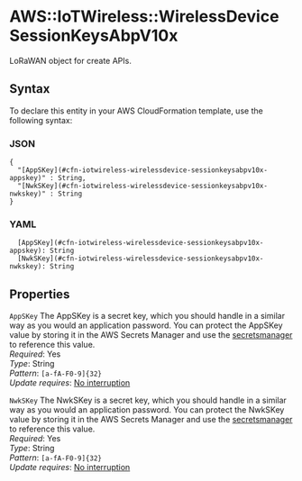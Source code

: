# AWS::IoTWireless::WirelessDevice SessionKeysAbpV10x<a name="aws-properties-iotwireless-wirelessdevice-sessionkeysabpv10x"></a>

LoRaWAN object for create APIs\.

## Syntax<a name="aws-properties-iotwireless-wirelessdevice-sessionkeysabpv10x-syntax"></a>

To declare this entity in your AWS CloudFormation template, use the following syntax:

### JSON<a name="aws-properties-iotwireless-wirelessdevice-sessionkeysabpv10x-syntax.json"></a>

```
{
  "[AppSKey](#cfn-iotwireless-wirelessdevice-sessionkeysabpv10x-appskey)" : String,
  "[NwkSKey](#cfn-iotwireless-wirelessdevice-sessionkeysabpv10x-nwkskey)" : String
}
```

### YAML<a name="aws-properties-iotwireless-wirelessdevice-sessionkeysabpv10x-syntax.yaml"></a>

```
  [AppSKey](#cfn-iotwireless-wirelessdevice-sessionkeysabpv10x-appskey): String
  [NwkSKey](#cfn-iotwireless-wirelessdevice-sessionkeysabpv10x-nwkskey): String
```

## Properties<a name="aws-properties-iotwireless-wirelessdevice-sessionkeysabpv10x-properties"></a>

`AppSKey` <a name="cfn-iotwireless-wirelessdevice-sessionkeysabpv10x-appskey"></a>
The AppSKey is a secret key, which you should handle in a similar way as you would an application password\. You can protect the AppSKey value by storing it in the AWS Secrets Manager and use the [secretsmanager](https://docs.aws.amazon.com/AWSCloudFormation/latest/UserGuide/dynamic-references.html#dynamic-references-secretsmanager) to reference this value\.  
_Required_: Yes  
_Type_: String  
_Pattern_: `[a-fA-F0-9]{32}`  
_Update requires_: [No interruption](https://docs.aws.amazon.com/AWSCloudFormation/latest/UserGuide/using-cfn-updating-stacks-update-behaviors.html#update-no-interrupt)

`NwkSKey` <a name="cfn-iotwireless-wirelessdevice-sessionkeysabpv10x-nwkskey"></a>
The NwkSKey is a secret key, which you should handle in a similar way as you would an application password\. You can protect the NwkSKey value by storing it in the AWS Secrets Manager and use the [secretsmanager](https://docs.aws.amazon.com/AWSCloudFormation/latest/UserGuide/dynamic-references.html#dynamic-references-secretsmanager) to reference this value\.  
_Required_: Yes  
_Type_: String  
_Pattern_: `[a-fA-F0-9]{32}`  
_Update requires_: [No interruption](https://docs.aws.amazon.com/AWSCloudFormation/latest/UserGuide/using-cfn-updating-stacks-update-behaviors.html#update-no-interrupt)
